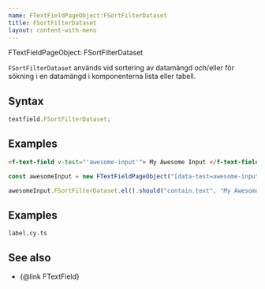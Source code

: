 ```yaml
---
name: FTextFieldPageObject:FSortFilterDataset
title: FSortFilterDataset
layout: content-with-menu
---
```


FTextFieldPageObject: FSortFilterDataset

`FSortFilterDataset` används vid sortering av datamängd och/eller för sökning i en datamängd i komponenterna lista eller tabell.

## Syntax

```ts
textfield.FSortFilterDataset;
```

## Examples

```html static
<f-text-field v-test="'awesome-input'"> My Awesome Input </f-text-field>
```

```ts
const awesomeInput = new FTextFieldPageObject("[data-test=awesome-input]");

awesomeInput.FSortFilterDataset.el().should("contain.text", "My Awesome Input");
```

## Examples

```import
label.cy.ts
```

## See also

-   {@link FTextField}

